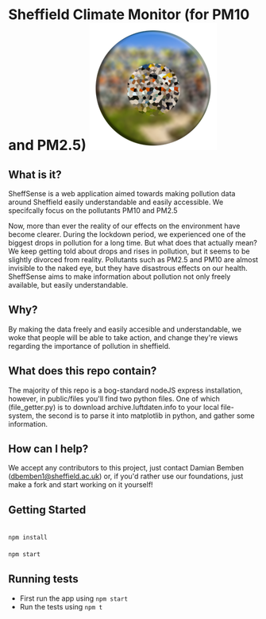 # Sheffield Climate Monitor (for PM10 and PM2.5) ![alt text](https://github.com/dambem/ClimateMonitorV2/blob/master/ClimateMonitorV2/public/sheffsense.png "Logo Title Text 1")
## What is it?
SheffSense is a web application aimed towards making pollution data around Sheffield easily understandable and easily accessible. We specifcally focus on the pollutants PM10 and PM2.5

Now, more than ever the reality of our effects on the environment have become clearer. During the lockdown period, we experienced one of the biggest drops in pollution for a long time. But what does that actually mean? We keep getting told about drops and rises in pollution, but it seems to be slightly divorced from reality. Pollutants such as PM2.5 and PM10 are almost invisible to the naked eye, but they have disastrous effects on our health. SheffSense aims to make information about pollution not only freely available, but easily understandable.  

## Why?
By making the data freely and easily accesible and understandable, we woke that people will be able to take action, and change they're views regarding the importance of pollution in sheffield.
## What does this repo contain?
The majority of this repo is a bog-standard nodeJS express installation, however, in public/files you'll find two python files. One of which (file_getter.py) is to download archive.luftdaten.info to your local file-system, the second is to parse it into matplotlib in python, and gather some information. 
## How can I help?
We accept any contributors to this project, just contact Damian Bemben (dbemben1@sheffield.ac.uk) or, if you'd rather use our foundations, just make a fork and start working on it yourself! 
## Getting Started 
```javascript

npm install

npm start
```
## Running tests
- First run the app using `npm start`
- Run the tests using `npm t`
